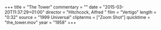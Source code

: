 +++
title = "The Tower"
commentary = ""
date = "2015-03-20T11:37:29+01:00"
director = "Hitchcock, Alfred "
film = "Vertigo"
length = "0:32"
source = "1999 Universal"
clipterms = ["Zoom Shot"]
quicktime = "the_tower.mov"
year = "1958"
+++